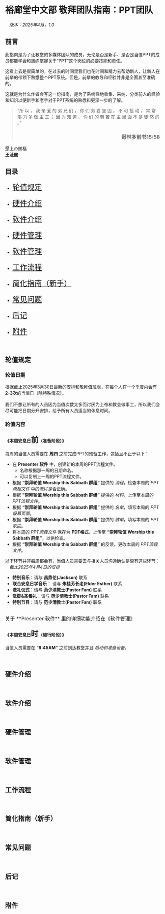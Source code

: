 

# 裕廊堂中文部 敬拜团队指南：PPT团队
&emsp;*版本：2025年4月，1.0*


## 前言
此指南是为了让教堂的多媒体团队的成员，无论是否是新手、是否是当值PPT的成员都能学会和熟练掌握关于“PPT”这个岗位的必要技能和责任。 

这看上去是很简单的，在过去的时间里我们也花时间和精力去帮助新人，让新人在前辈的带领下熟悉整个PPT系统。但是，前辈的教导和经验并非是全面甚至准确的。  

这就是为什么作者会写这一份指南，是为了系统性地收集、采纳、分类前人的经验和知识以便新手和老手对于PPT系统的熟悉和更深一步的了解。

> “所 以 ， 我 亲 爱 的 弟 兄 们 ， 你 们 务 要 坚 固 ， 不 可 摇 动 ， 常 常 竭 力 多 做 主 工 ； 因 为 知 道 ， 你 们 的 劳 苦 在 主 里 面 不 是 徒 然 的 。”
>
><h3 align="right">哥林多前书15:58</h3>

愿上帝赐福  
**王沚懿**

## 目录

* <font size = 5> [轮值规定](#dutyReg) </font><br><br>
* <font size = 5> [硬件介绍](#hdwareInit) </font><br><br>
* <font size = 5> [软件介绍](#sftwareInit) </font><br><br>
* <font size = 5> [硬件管理](#hdwareMgmt) </font><br><br>
* <font size = 5> [软件管理](#sftwareMgmt) </font><br><br>
* <font size = 5> [工作流程](#workProc) </font><br><br>
* <font size = 5> [简化指南（新手）](#noobGL) </font><br><br>
* <font size = 5> [常见问题](#fAQ) </font><br><br>
* <font size = 5> [后记](#pS) </font><br><br>
* <font size = 5> [附件](#aPP) </font>



<a id = "dutyReg"></a> <br>
 
 ## 轮值规定

### 轮值日期

根据截止2025年3月30日最新的安排和敬拜值班表，在每个人在一个季度内会有**2-3次**的当值日（除特殊情况）。
<br><br>
我们不想让所有的人员因为当值次数太多而讨厌为上帝和教会做事工，所以我们会尽可能把日期分开安排，给予所有人员适当的休息时间。

### 轮值内容

#### 《本周安息日<font size="5">前</font>（准备阶段）》

每周的当值人员需要在 **周四** 之前完成PPT的预备工作，包括且不止于以下：
- 在 **Presenter 软件** 中，创建新的本周的PPT流程文件。
    - 名称根据那一周的日期命名。
    - 可以复制上一周的PPT流程文件。
- 根据 **“崇拜轮值 Worship this Sabbath 群组”** 提供的 *流程*，检查本周的 *PPT流程文件* 中的流程是否正确。
- 根据 **”崇拜轮值 Worship this Sabbath 群组”** 提供的 *材料*，上传至本周的 *PPT流程文件*。
- 根据 **“崇拜轮值 Worship this Sabbath 群组”** 提供的 *名单*，填写本周的 *PPT报幕页面*。
- 根据 **“崇拜轮值 Worship this Sabbath 群组”** 提供的 *歌单*，填写本周的 *PPT歌曲*。
- 将本周的 *PPT流程文件* 保存为 **PDF格式**，上传至 **“崇拜轮值 Worship this Sabbath 群组”**，以供检查。
- 根据 **“崇拜轮值 Worship this Sabbath 群组”** 的反馈，更改本周的 *PPT流程文件*。

以下环节并非每周都会有，当值人员需要去与相关人员沟通确认是否有这些环节：
<br>
&emsp;*截止2025年4月4日的安排*
- **特别音乐**：请与 **昌鼎伦(Jackson)** 联系
- **联合安息日学音乐**： 请与 **朱桂芳长老(Elder Esther)** 联系
- **洗礼仪式**：请与 **范少清教士(Pastor Fam)** 联系
- **洗脚&圣餐礼**：请与 **范少清教士(Pastor Fam)** 联系
- **特别节目**：请与 **范少清教士(Pastor Fam)** 联系

<br>
<font size="3">关于 **Presenter 软件** 里的详细功能介绍在《软件管理》</font>


#### 《本周安息日<font size="5">时</font>（施行阶段）》

当值人员需要在 **”8:45AM”** 之前到达教堂并且 *启动和准备设备*。


<a id = "hdwareInit"></a> <br>
 ## 硬件介绍

<a id = "sftwareInit"></a> <br>
 ## 软件介绍

<a id = "hdwareMgmt"></a> <br>
 ## 硬件管理

<a id = "sftwareMgmt"></a> <br>
 ## 软件管理

<a id = "workProc"></a> <br>
 ## 工作流程

 <a id = "noobGL"></a> <br>
 ## 简化指南（新手）

<a id = "fAQ"></a> <br>
 ## 常见问题

<a id = "pS"></a> <br>
 ## 后记

<a id = "aPP"></a> <br>
 ## 附件
